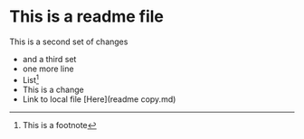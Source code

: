# This is a readme file

This is a second set of changes
- and a third set
-  one more line
- List[^1]
- This is a change
- Link to local file [Here](readme copy.md)

[^1]: This is a footnote